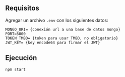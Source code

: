 ## Requisitos
Agregar un archivo `.env` con los siguientes datos:
```
MONGO_URI= {conexión url a una base de datos mongo}
PORT=5000
TOKEN_TMBD= {token para usar TMBD, no obligatorio}
JWT_KEY= {key encode64 para firmar el JWT}
```

## Ejecución
`npm start`